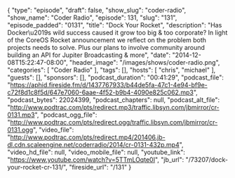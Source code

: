 {
  "type": "episode",
  "draft": false,
  "show_slug": "coder-radio",
  "show_name": "Coder Radio",
  "episode": 131,
  "slug": "131",
  "episode_padded": "0131",
  "title": "Dock Your Rocket",
  "description": "Has Docker\u2019s wild success caused it grow too big & too corporate? In light of the CoreOS Rocket announcement we reflect on the problem both projects needs to solve. Plus our plans to involve community around building an API for Jupiter Broadcasting & more",
  "date": "2014-12-08T15:22:47-08:00",
  "header_image": "/images/shows/coder-radio.png",
  "categories": [
    "Coder Radio"
  ],
  "tags": [],
  "hosts": [
    "chris",
    "michael"
  ],
  "guests": [],
  "sponsors": [],
  "podcast_duration": "00:41:29",
  "podcast_file": "https://aphid.fireside.fm/d/1437767933/b44de5fa-47c1-4e94-bf9e-c72f8d1c8f5d/647e7060-6aae-4f52-b9b4-4090e825c062.mp3",
  "podcast_bytes": 22024399,
  "podcast_chapters": null,
  "podcast_alt_file": "http://www.podtrac.com/pts/redirect.mp3/traffic.libsyn.com/jbmirror/cr-0131.mp3",
  "podcast_ogg_file": "http://www.podtrac.com/pts/redirect.ogg/traffic.libsyn.com/jbmirror/cr-0131.ogg",
  "video_file": "http://www.podtrac.com/pts/redirect.mp4/201406.jb-dl.cdn.scaleengine.net/coderradio/2014/cr-0131-432p.mp4",
  "video_hd_file": null,
  "video_mobile_file": null,
  "youtube_link": "https://www.youtube.com/watch?v=5TTmLOqte0I",
  "jb_url": "/73207/dock-your-rocket-cr-131/",
  "fireside_url": "/131"
}

